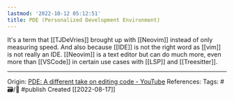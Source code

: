 ```yaml
---
lastmod: '2022-10-12 05:12:51'
title: PDE (Personalized Development Environment)
---
```


It's a term that [[TJDeVries]] brought up with [[Neovim]] instead of only measuring speed. And also because [[IDE]] is not the right word as [[vim]] is not really an IDE. [[Neovim]] is a text editor but can do much more, even more than [[VSCode]] in certain use cases with [[LSP]] and [[Treesitter]].

---
Origin: [PDE: A different take on editing code - YouTube](https://youtu.be/QMVIJhC9Veg)
References: 
Tags: #🗃/🌻 #publish 
Created [[2022-08-17]]